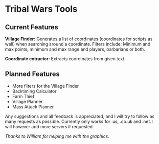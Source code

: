 # Tribal Wars Tools

## Current Features

**Village Finder:** Generates a list of coordinates (coordinates for scripts as well) when searching around a coordinate. Filters include: Minimum and max points, minimum and max range and players, barbarians or both.

**Coordinate extractor:** Extracts coordinates from given text.

## Planned Features

- More filters for the Village Finder
- Backtiming Calculator
- Farm Thief
- Village Planner
- Mass Attack Planner

Any suggestions and all feedback is appreciated, and I will try to follow as many requests as possible. 
Currently only works for .us, .co.uk and .net. I will however add more servers if requested.

*Thanks to William for helping me with the graphics.*



